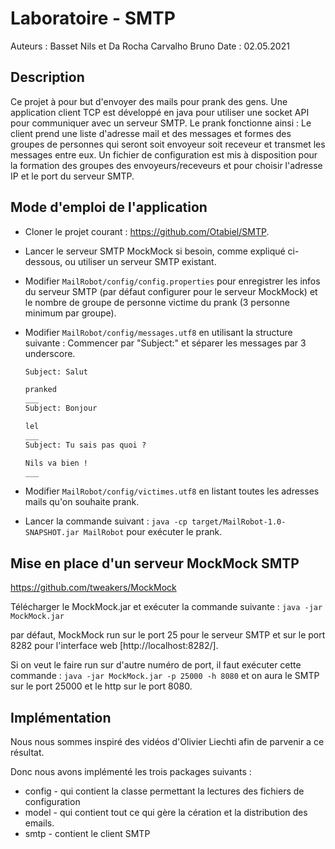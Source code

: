 # Laboratoire - SMTP

Auteurs : Basset Nils et Da Rocha Carvalho Bruno
Date : 02.05.2021

## Description

Ce projet à pour but d'envoyer des mails pour prank des gens. Une application client TCP est développé en java pour utiliser une socket API pour communiquer avec un serveur SMTP. Le prank fonctionne ainsi : Le client prend une liste d'adresse mail et des messages et formes des groupes de personnes qui seront soit envoyeur soit receveur et transmet les messages entre eux. Un fichier de configuration est mis à disposition pour la formation des groupes des envoyeurs/receveurs et pour choisir l'adresse IP et le port du serveur SMTP.



## Mode d'emploi de l'application

- Cloner le projet courant : https://github.com/Otabiel/SMTP.

- Lancer le serveur SMTP MockMock si besoin, comme expliqué ci-dessous, ou utiliser un serveur SMTP existant.

- Modifier `MailRobot/config/config.properties` pour enregistrer les infos du serveur SMTP (par défaut configurer pour le serveur MockMock) et le nombre de groupe de personne victime du prank (3 personne minimum par groupe).

- Modifier `MailRobot/config/messages.utf8` en utilisant la structure suivante :  Commencer par "Subject:" et séparer les messages par 3 underscore.

  ```txt
  Subject: Salut
  
  pranked
  ___
  Subject: Bonjour
  
  lel
  ___
  Subject: Tu sais pas quoi ?
  
  Nils va bien !
  ___
  ```

- Modifier `MailRobot/config/victimes.utf8` en listant toutes les adresses mails qu'on souhaite prank.

- Lancer la commande suivant : `java -cp target/MailRobot-1.0-SNAPSHOT.jar MailRobot` pour exécuter le prank.



## Mise en place d'un serveur MockMock SMTP

https://github.com/tweakers/MockMock

Télécharger le MockMock.jar et exécuter la commande suivante : `java -jar MockMock.jar`

par défaut, MockMock run sur le port 25 pour le serveur SMTP et sur le port 8282 pour l'interface web [http://localhost:8282/]. 

Si on veut le faire run sur d'autre numéro de port, il faut exécuter cette commande : `java -jar MockMock.jar -p 25000 -h 8080` et on aura le SMTP sur le port 25000 et le http sur le port 8080.



## Implémentation

Nous nous sommes inspiré des vidéos d'Olivier Liechti afin de parvenir a ce résultat.

Donc nous avons implémenté les trois packages suivants :

- config - qui contient la classe permettant la lectures des fichiers de configuration
- model - qui contient tout ce qui gère la cération et la distribution des emails.
- smtp - contient le client SMTP
